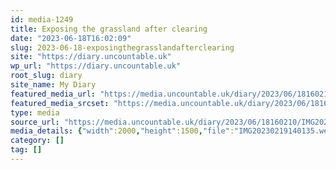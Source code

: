 ```yaml
---
id: media-1249
title: Exposing the grassland after clearing
date: "2023-06-18T16:02:09"
slug: 2023-06-18-exposingthegrasslandafterclearing
site: "https://diary.uncountable.uk"
wp_url: "https://diary.uncountable.uk"
root_slug: diary
site_name: My Diary
featured_media_url: "https://media.uncountable.uk/diary/2023/06/18160210/IMG20230219140135.webp"
featured_media_srcset: "https://media.uncountable.uk/diary/2023/06/18160210/IMG20230219140135-300x225.webp 300w, https://media.uncountable.uk/diary/2023/06/18160210/IMG20230219140135-1024x768.webp 1024w, https://media.uncountable.uk/diary/2023/06/18160210/IMG20230219140135-150x150.webp 150w, https://media.uncountable.uk/diary/2023/06/18160210/IMG20230219140135-640x480.webp 640w, https://media.uncountable.uk/diary/2023/06/18160210/IMG20230219140135.webp 2000w"
type: media
source_url: "https://media.uncountable.uk/diary/2023/06/18160210/IMG20230219140135.webp"
media_details: {"width":2000,"height":1500,"file":"IMG20230219140135.webp","filesize":252378,"sizes":{"medium":{"file":"IMG20230219140135-300x225.webp","width":300,"height":225,"filesize":28782,"mime_type":"image/webp","source_url":"https://media.uncountable.uk/diary/2023/06/18160210/IMG20230219140135-300x225.webp"},"large":{"file":"IMG20230219140135-1024x768.webp","width":1024,"height":768,"filesize":333824,"mime_type":"image/webp","source_url":"https://media.uncountable.uk/diary/2023/06/18160210/IMG20230219140135-1024x768.webp"},"thumbnail":{"file":"IMG20230219140135-150x150.webp","width":150,"height":150,"filesize":9698,"mime_type":"image/webp","source_url":"https://media.uncountable.uk/diary/2023/06/18160210/IMG20230219140135-150x150.webp"},"mobwidth":{"file":"IMG20230219140135-640x480.webp","width":640,"height":480,"filesize":133328,"mime_type":"image/webp","source_url":"https://media.uncountable.uk/diary/2023/06/18160210/IMG20230219140135-640x480.webp"},"full":{"file":"IMG20230219140135.webp","width":2000,"height":1500,"mime_type":"image/webp","source_url":"https://media.uncountable.uk/diary/2023/06/18160210/IMG20230219140135.webp"}},"image_meta":{"aperture":"0","credit":"","camera":"","caption":"","created_timestamp":"0","copyright":"","focal_length":"0","iso":"0","shutter_speed":"0","title":"","orientation":"0","keywords":[]}}
category: []
tag: []
---
```


